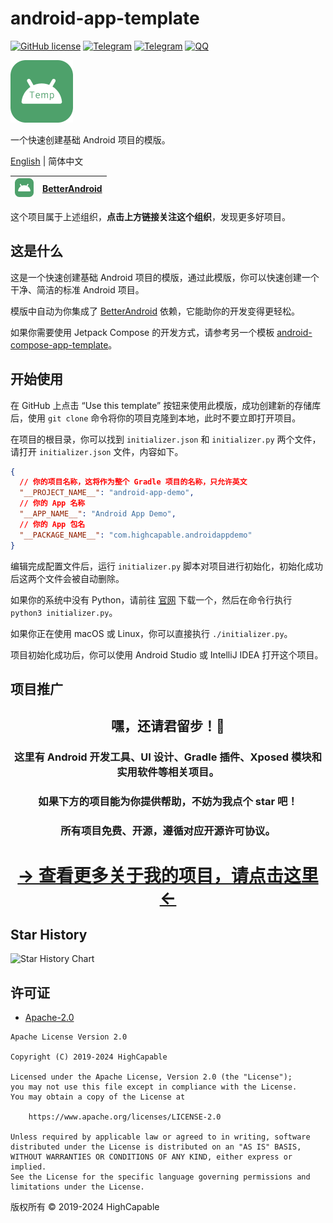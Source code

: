# android-app-template

[![GitHub license](https://img.shields.io/github/license/BetterAndroid/android-app-template?color=blue)](https://github.com/BetterAndroid/android-app-template/blob/main/LICENSE)
[![Telegram](https://img.shields.io/badge/discussion-Telegram-blue.svg?logo=telegram)](https://t.me/BetterAndroid)
[![Telegram](https://img.shields.io/badge/discussion%20dev-Telegram-blue.svg?logo=telegram)](https://t.me/HighCapable_Dev)
[![QQ](https://img.shields.io/badge/discussion%20dev-QQ-blue.svg?logo=tencent-qq&logoColor=red)](https://qm.qq.com/cgi-bin/qm/qr?k=Pnsc5RY6N2mBKFjOLPiYldbAbprAU3V7&jump_from=webapi&authKey=X5EsOVzLXt1dRunge8ryTxDRrh9/IiW1Pua75eDLh9RE3KXE+bwXIYF5cWri/9lf)

<img src="img-src/icon.png" width = "100" height = "100" alt="LOGO"/>

一个快速创建基础 Android 项目的模版。

[English](README.md) | 简体中文

| <img src="https://github.com/BetterAndroid/.github/blob/main/img-src/logo.png?raw=true" width = "30" height = "30" alt="LOGO"/> | [BetterAndroid](https://github.com/BetterAndroid) |
| ------------------------------------------------------------------------------------------------------------------------------- | ------------------------------------------------- |

这个项目属于上述组织，**点击上方链接关注这个组织**，发现更多好项目。

## 这是什么

这是一个快速创建基础 Android 项目的模版，通过此模版，你可以快速创建一个干净、简洁的标准 Android 项目。

模版中自动为你集成了 [BetterAndroid](https://github.com/BetterAndroid/BetterAndroid) 依赖，它能助你的开发变得更轻松。

如果你需要使用 Jetpack Compose 的开发方式，请参考另一个模板 [android-compose-app-template](https://github.com/BetterAndroid/android-compose-app-template)。

## 开始使用

在 GitHub 上点击 “Use this template” 按钮来使用此模版，成功创建新的存储库后，使用 `git clone` 命令将你的项目克隆到本地，此时不要立即打开项目。

在项目的根目录，你可以找到 `initializer.json` 和 `initializer.py` 两个文件，请打开 `initializer.json` 文件，内容如下。

```json
{
  // 你的项目名称，这将作为整个 Gradle 项目的名称，只允许英文
  "__PROJECT_NAME__": "android-app-demo",
  // 你的 App 名称
  "__APP_NAME__": "Android App Demo",
  // 你的 App 包名
  "__PACKAGE_NAME__": "com.highcapable.androidappdemo"
}
```

编辑完成配置文件后，运行 `initializer.py` 脚本对项目进行初始化，初始化成功后这两个文件会被自动删除。

如果你的系统中没有 Python，请前往 [官网](https://www.python.org/) 下载一个，然后在命令行执行 `python3 initializer.py`。

如果你正在使用 macOS 或 Linux，你可以直接执行 `./initializer.py`。

项目初始化成功后，你可以使用 Android Studio 或 IntelliJ IDEA 打开这个项目。

## 项目推广

<!--suppress HtmlDeprecatedAttribute -->
<div align="center">
    <h2>嘿，还请君留步！👋</h2>
    <h3>这里有 Android 开发工具、UI 设计、Gradle 插件、Xposed 模块和实用软件等相关项目。</h3>
    <h3>如果下方的项目能为你提供帮助，不妨为我点个 star 吧！</h3>
    <h3>所有项目免费、开源，遵循对应开源许可协议。</h3>
    <h1><a href="https://github.com/fankes/fankes/blob/main/project-promote/README-zh-CN.md">→ 查看更多关于我的项目，请点击这里 ←</a></h1>
</div>

## Star History

![Star History Chart](https://api.star-history.com/svg?repos=BetterAndroid/android-app-template&type=Date)

## 许可证

- [Apache-2.0](https://www.apache.org/licenses/LICENSE-2.0)

```
Apache License Version 2.0

Copyright (C) 2019-2024 HighCapable

Licensed under the Apache License, Version 2.0 (the "License");
you may not use this file except in compliance with the License.
You may obtain a copy of the License at

    https://www.apache.org/licenses/LICENSE-2.0

Unless required by applicable law or agreed to in writing, software
distributed under the License is distributed on an "AS IS" BASIS,
WITHOUT WARRANTIES OR CONDITIONS OF ANY KIND, either express or implied.
See the License for the specific language governing permissions and
limitations under the License.
```

版权所有 © 2019-2024 HighCapable